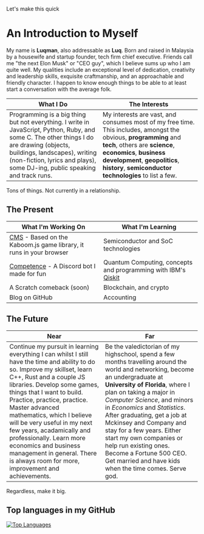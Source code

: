 Let's make this quick

# An Introduction to Myself

My name is **Luqman**, also addressable as **Luq**. Born and raised in Malaysia by a housewife and startup founder, tech firm chief executive. Friends call me "the next Elon Musk" or "CEO guy", which I believe sums up who I am quite well. My qualities include an exceptional level of dedication, creativity and leadership skills, exquisite craftmanship, and an approachable and friendly character. I happen to know enough things to be able to at least start a conversation with the average folk. 

| What I Do | The Interests |
|-----------|---------------|
| Programming is a big thing but not everything. I write in JavaScript, Python, Ruby, and some C. The other things I do are drawing (objects, buildings, landscapes), writing (non-fiction, lyrics and plays), some DJ-ing, public speaking and track runs. | My interests are vast, and consumes most of my free time. This includes, amongst the obvious, **programming** and **tech**, others are **science**, **economics**, **business development**, **geopolitics**, **history**, **semiconductor technologies** to list a few. |

Tons of things. Not currently in a relationship.

## The Present


| What I'm Working On | What I'm Learning |
|----------------------------|-------------------|
| [CMS](https://github.com/luqmanually/CMS) - Based on the Kaboom.js game library, it runs in your browser | Semiconductor and SoC technologies |
| [Competence](https://github.com/luqmanually/Competence) - A Discord bot I made for fun | Quantum Computing, concepts and programming with IBM's [Qiskit](https://github.com/Qiskit/qiskit) |
| A Scratch comeback (soon) | Blockchain, and crypto |
| Blog on GitHub | Accounting |


## The Future

| Near  | Far  |
|-------|------|
| Continue my pursuit in learning everything I can whilst I still have the time and ability to do so. Improve my skillset, learn C++, Rust and a couple JS libraries. Develop some games, things that I want to build. Practice, practice, practice. Master advanced mathematics, which I believe will be very useful in my next few years, acadamically and professionally. Learn more economics and business management in general. There is always room for more, improvement and achievements. | Be the valedictorian of my highschool, spend a few months travelling around the world and networking, become an undergraduate at **University of Florida**, where I plan on taking a major in *Computer Science*, and minors in *Economics* and *Statistics*. After graduating, get a job at Mckinsey and Company and stay for a few years. Either start my own companies or help run existing ones. Become a Fortune 500 CEO. Get married and have kids when the time comes. Serve god. |

Regardless, make it big.

## Top languages in my GitHub

[![Top Languages](https://github-readme-stats.vercel.app/api/top-langs/?username=luqmanually)](https://github.com/anuraghazra/github-readme-stats)
